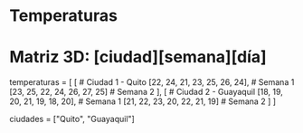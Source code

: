 # Temperaturas
# Matriz 3D: [ciudad][semana][día]
temperaturas = [
    [   # Ciudad 1 - Quito
        [22, 24, 21, 23, 25, 26, 24],   # Semana 1
        [23, 25, 22, 24, 26, 27, 25]    # Semana 2
    ],
    [   # Ciudad 2 - Guayaquil
        [18, 19, 20, 21, 19, 18, 20],   # Semana 1
        [21, 22, 23, 20, 22, 21, 19]    # Semana 2
    ]
]

ciudades = ["Quito", "Guayaquil"]

